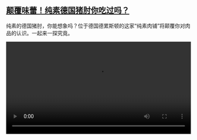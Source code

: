 <!--1691912826000-->
[颠覆味蕾！纯素德国猪肘你吃过吗？](https://www.dw.com/zh/%E9%A2%A0%E8%A6%86%E5%91%B3%E8%95%BE%EF%BC%81%E7%BA%AF%E7%B4%A0%E5%BE%B7%E5%9B%BD%E7%8C%AA%E8%82%98%E4%BD%A0%E5%90%83%E8%BF%87%E5%90%97%EF%BC%9F%20/a-66462459)
------

<p>纯素的德国猪肘，你能想象吗？位于德国德累斯顿的这家“纯素肉铺”将颠覆你对肉品的认识。一起来一探究竟。</small></p><video src="https://tvdownloaddw-a.akamaihd.net/dwtv_video/flv/vdt_zh/2023/bchi230807_001_vegan_01r_AVC_1280x720.mp4" controls style="width:100%"></video>
